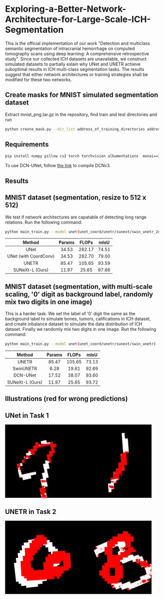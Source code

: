 # Exploring-a-Better-Network-Architecture-for-Large-Scale-ICH-Segmentation
This is the official implementation of our work "Detection and multiclass semantic segmentation of intracranial hemorrhage on computed tomography scans using deep learning: A comprehensive retrospective study". Since our collected ICH datasets are unavailable, we construct simulated datasets to partially exlain why UNet and UNETR achieve suboptimal results in ICH multi-class segmentation tasks. The results suggest that either network architectures or training strategies shall be modified for these two networks. 

## Create masks for MNIST simulated segmentation dataset
   Extract mnist_png.tar.gz in the repository, find train and test directories and run 
   ```bash
   python create_mask.py --dir_list address_of_training_directories address_of_testing_directories
   ```

## Requirements
   ```bash
   pip install numpy pillow cv2 torch torchvision albumentations  monai==1.2.0 timm==0.9.12
   ```
   To use DCN-UNet, follow [the link](https://github.com/OpenGVLab/InternImage/issues/84) to compile DCNv3.

## Results

## MNIST dataset (segmentation, resize to 512 x 512)
   We test if network architectures are capatable of detecting long range relations. Run the following command:
    
   ```bash
   python main_train.py --model unet(unet_coord/unetr/sunext/swin_unetr_2d) --save-model-path address_of_save_model_path
   ```
    
   |     Method                   |  Params |  FLOPs  |  mIoU  |
   | :-------------------------:  | :-----: | :-----: | :----: |
   |     UNet                     |  34.53  |  262.17 |  74.51 |
   |     UNet (with  CoordConv)   |  34.53  |  262.70 |  79.00 |
   |     UNETR                    |  85.47  |  105.65 |  93.59 |
   |     SUNeXt-L (Ours)          |  11.97  |  25.65  |  97.66 |

## MNIST dataset (segmentation, with multi-scale scaling, '0' digit as background label, randomly mix two digits in one image)
   This is a harder task. We set the label of '0' digit the same as the background label to simulate bones, tumors, califications in ICH dataset,
   and create inbalance dataset to simulate the data distribution of ICH dataset. Finally we randomly mix two digits in one image. Run the following command:

   ```bash
   python main_train.py --model unet(unet_coord/unetr/sunext/swin_unetr) --background True --balance extreme --class-weights 1 1.12 1.125 1.143 1.167 2 2.25 3.33 5 10 --transform center_scaling  --lr_scheduler True  --cutmix 0 --save-model-path address_of_save_model_path 
   ``` 

   |     Method                   |  Params |  FLOPs  |  mIoU  |
   | :-------------------------:  | :-----: | :-----: | :----: |
   |     UNETR                    |  85.47  |  105.65 |  73.13 |
   |     SwinUNETR                |   6.28  |   19.61 |  92.69 |
   |     DCN-UNet                 |  17.52  |   38.07 |  93.60 | 
   |     SUNeXt-L (Ours)          |  11.97  |  25.65  |  93.72 |

## Illustrations (red for wrong predictions)

## UNet in Task 1  
<img src="https://github.com/chihchiehchen/ICH-TEST-BENCHMARK/blob/main/network/unet_check_394.png" height="240px" width="240px" /><img src="https://github.com/chihchiehchen/ICH-TEST-BENCHMARK/blob/main/network/unet_check_4563.png" height="240px" width="240px" />

## UNETR in Task 2  
<img src="https://github.com/chihchiehchen/ICH-TEST-BENCHMARK/blob/main/network/unetr_check_183.png" height="240px" width="240px" /><img src="https://github.com/chihchiehchen/ICH-TEST-BENCHMARK/blob/main/network/unetr_check_1840.png" height="240px" width="240px" />
